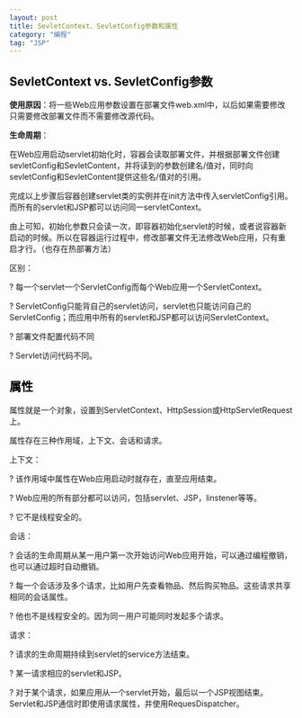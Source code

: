 ```yaml
---
layout: post
title: SevletContext、SevletConfig参数和属性
category: "编程"
tag: "JSP"
---
```

<h2><span style="color: #000000;"><strong>SevletContext vs. SevletConfig参数</strong></span></h2>
<strong>使用原因</strong>：将一些Web应用参数设置在部署文件web.xml中，以后如果需要修改只需要修改部署文件而不需要修改源代码。

<strong>生命周期</strong>：

在Web应用启动servlet初始化时，容器会读取部署文件，并根据部署文件创建sevletConfig和SevletContent，并将读到的参数创建名/值对，同时向sevletConfig和SevletContent提供这些名/值对的引用。

完成以上步骤后容器创建servlet类的实例并在init方法中传入servletConfig引用。而所有的servlet和JSP都可以访问同一servletContext。

由上可知，初始化参数只会读一次，即容器初始化servlet的时候，或者说容器新启动的时候。所以在容器运行过程中，修改部署文件无法修改Web应用，只有重启才行。（也存在热部署方法）

区别：

? 每一个servlet一个ServletConfig而每个Web应用一个ServletContext。

? ServletConfig只能背自己的servlet访问，servlet也只能访问自己的ServletConfig；而应用中所有的servlet和JSP都可以访问ServletContext。

? 部署文件配置代码不同

? Servlet访问代码不同。
<h2><span style="color: #000000;">属性</span></h2>
属性就是一个对象，设置到ServletContext、HttpSession或HttpServletRequest上。

属性存在三种作用域，上下文、会话和请求。

上下文：

? 该作用域中属性在Web应用启动时就存在，直至应用结束。

? Web应用的所有部分都可以访问，包括servlet、JSP，linstener等等。

? 它不是线程安全的。

会话：

? 会话的生命周期从某一用户第一次开始访问Web应用开始，可以通过编程撤销，也可以通过超时自动撤销。

? 每一个会话涉及多个请求，比如用户先查看物品、然后购买物品。这些请求共享相同的会话属性。

? 他也不是线程安全的。因为同一用户可能同时发起多个请求。

请求：

? 请求的生命周期持续到servlet的service方法结束。

? 某一请求相应的servlet和JSP。

? 对于某个请求，如果应用从一个servlet开始，最后以一个JSP视图结束。Servlet和JSP通信时即使用请求属性，并使用RequesDispatcher。

&nbsp;

